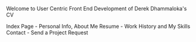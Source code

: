 Welcome to User Centric Front End Development of
Derek Dhammaloka's CV

Index Page - Personal Info, About Me
Resume - Work History and My Skills
Contact - Send a Project Request